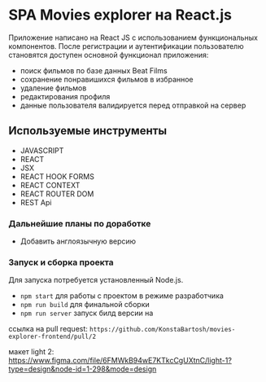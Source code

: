 # SPA Movies explorer на React.js

Приложение написано на React JS с использованием функциональных компонентов. После регистрации и аутентификации пользователю становятся доступен основной функционал приложения:

- поиск фильмов по базе данных Beat Films
- сохранение понравишихся фильмов в избранное
- удаление фильмов
- редактирования профиля
- данные пользователя валидируется перед отправкой на сервер

## Используемые инструменты

- JAVASCRIPT
- REACT
- JSX
- REACT HOOK FORMS
- REACT CONTEXT
- REACT ROUTER DOM
- REST Api

### Дальнейшие планы по доработке

- Добавить англоязычную версию

### Запуск и сборка проекта

Для запуска потребуется установленный Node.js. 
- `npm start` для работы с проектом в режиме разработчика
- `npm run build` для финальной сборки
- `npm run server` запуск билд версии на

ссылка на pull request: `https://github.com/KonstaBartosh/movies-explorer-frontend/pull/2`

макет light 2: https://www.figma.com/file/6FMWkB94wE7KTkcCgUXtnC/light-1?type=design&node-id=1-298&mode=design